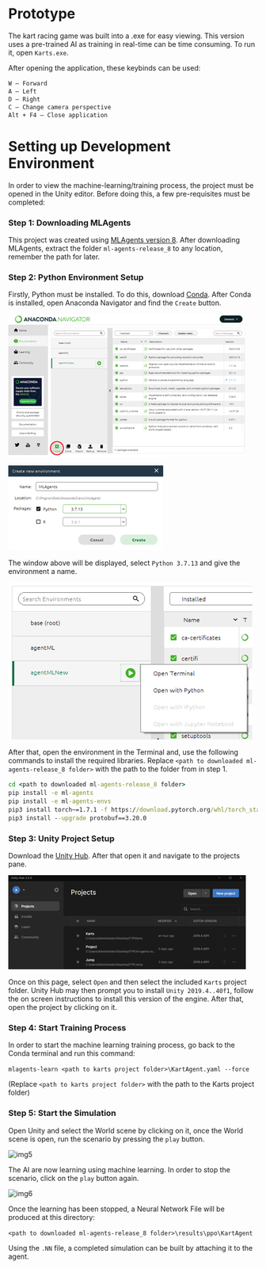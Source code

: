 # Prototype
The kart racing game was built into a .exe for easy viewing. This version uses a pre-trained AI as training in real-time can be time consuming. To run it, open `Karts.exe`.

After opening the application, these keybinds can be used:
```
W – Forward 
A – Left 
D – Right 
C – Change camera perspective
Alt + F4 – Close application
```

# Setting up Development Environment
In order to view the machine-learning/training process, the project must be opened in the Unity editor. Before doing this, a few pre-requisites must be completed:

### Step 1: Downloading MLAgents
This project was created using [MLAgents version 8](https://github.com/Unity-Technologies/ml-agents/releases/tag/release_8).
After downloading MLAgents, extract the folder `ml-agents-release_8` to any location, remember the path for later.

### Step 2: Python Environment Setup
Firstly, Python must be installed. To do this, download [Conda](https://docs.conda.io/en/latest/).
After Conda is installed, open Anaconda Navigator and find the `Create` button.

![img1](https://raw.githubusercontent.com/aarengibson/FYP-ML-AGENTS/refs/heads/main/Pics/1.png)

![img2](https://raw.githubusercontent.com/aarengibson/FYP-ML-AGENTS/refs/heads/main/Pics/2.png)

The window above will be displayed, select `Python 3.7.13` and give the environment a name.

![img3](https://raw.githubusercontent.com/aarengibson/FYP-ML-AGENTS/refs/heads/main/Pics/3.png)

After that, open the environment in the Terminal and, use the following commands to install the required libraries. Replace `<path to downloaded ml-agents-release_8 folder>` with the path to the folder from in step 1.
```cmd
cd <path to downloaded ml-agents-release_8 folder>
pip install -e ml-agents
pip install -e ml-agents-envs
pip3 install torch~=1.7.1 -f https://download.pytorch.org/whl/torch_stable.html
pip3 install --upgrade protobuf==3.20.0
```

### Step 3: Unity Project Setup
Download the [Unity Hub](https://unity3d.com/get-unity/download). After that open it and navigate to the projects pane.
 
![img4](https://raw.githubusercontent.com/aarengibson/FYP-ML-AGENTS/refs/heads/main/Pics/4.png)

Once on this page, select `Open` and then select the included `Karts` project folder. Unity Hub may then prompt you to install `Unity 2019.4..40f1`, follow the on screen instructions to install this version of the engine. After that, open the project by clicking on it.

### Step 4: Start Training Process
In order to start the machine learning training process, go back to the Conda terminal and run this command: 

```mlagents-learn <path to karts project folder>\KartAgent.yaml --force```

(Replace `<path to karts project folder>` with the path to the Karts project folder)
 
### Step 5: Start the Simulation
Open Unity and select the World scene by clicking on it, once the World scene is open, run the scenario by pressing the `play` button.

![img5](https://raw.githubusercontent.com/aarengibson/FYP-ML-AGENTS/refs/heads/main/Pics/5.png)
 
The AI are now learning using machine learning. In order to stop the scenario, click on the `play` button again. 

![img6](https://raw.githubusercontent.com/aarengibson/FYP-ML-AGENTS/refs/heads/main/Pics/6.png)

Once the learning has been stopped, a Neural Network File will be produced at this directory:

```<path to downloaded ml-agents-release_8 folder>\results\ppo\KartAgent```

Using the `.NN` file, a completed simulation can be built by attaching it to the agent.